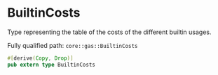 # BuiltinCosts

Type representing the table of the costs of the different builtin usages.

Fully qualified path: `core::gas::BuiltinCosts`

```rust
#[derive(Copy, Drop)]
pub extern type BuiltinCosts
```

